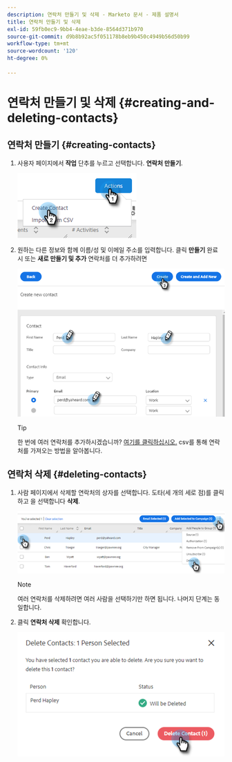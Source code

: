 ```yaml
---
description: 연락처 만들기 및 삭제 - Marketo 문서 - 제품 설명서
title: 연락처 만들기 및 삭제
exl-id: 59fb0ec9-9bb4-4eae-b3de-8564d371b970
source-git-commit: d9b8b92ac5f051178b8eb9b450c4949b56d50b99
workflow-type: tm+mt
source-wordcount: '120'
ht-degree: 0%

---
```


# 연락처 만들기 및 삭제 {#creating-and-deleting-contacts}

## 연락처 만들기 {#creating-contacts}

1. 사용자 페이지에서 **작업** 단추를 누르고 선택합니다. **연락처 만들기**.

   ![](assets/creating-and-deleting-contacts-1.png)

1. 원하는 다른 정보와 함께 이름/성 및 이메일 주소를 입력합니다. 클릭 **만들기** 완료 시 또는 **새로 만들기 및 추가** 연락처를 더 추가하려면

   ![](assets/creating-and-deleting-contacts-2.png)

   >[!TIP]
   >
   >한 번에 여러 연락처를 추가하시겠습니까? [여기를 클릭하십시오.](/help/marketo/product-docs/marketo-sales-insight/actions/people/managing-contacts/import-contacts-via-csv.md) csv를 통해 연락처를 가져오는 방법을 알아봅니다.

## 연락처 삭제 {#deleting-contacts}

1. 사람 페이지에서 삭제할 연락처의 상자를 선택합니다. 도타(세 개의 세로 점)를 클릭하고 을 선택합니다 **삭제**.

   ![](assets/creating-and-deleting-contacts-3.png)

   >[!NOTE]
   >
   >여러 연락처를 삭제하려면 여러 사람을 선택하기만 하면 됩니다. 나머지 단계는 동일합니다.

1. 클릭 **연락처 삭제** 확인합니다.

   ![](assets/creating-and-deleting-contacts-4.png)
